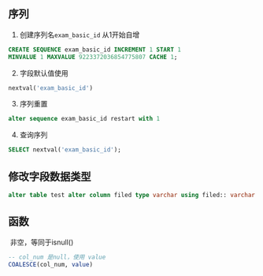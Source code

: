 ## 序列

1. 创建序列名`exam_basic_id` 从1开始自增

```sql
CREATE SEQUENCE exam_basic_id INCREMENT 1 START 1
MINVALUE 1 MAXVALUE 9223372036854775807 CACHE 1;
```

2. 字段默认值使用

```sql
nextval('exam_basic_id')
```

3. 序列重置

```sql
alter sequence exam_basic_id restart with 1
```

4. 查询序列

```sql
SELECT nextval('exam_basic_id');
```



## 修改字段数据类型

```sql
alter table test alter column filed type varchar using filed:: varchar
```



## 函数

​		非空，等同于isnull()

```sql
-- col_num 是null，使用 value
COALESCE(col_num, value)
```

